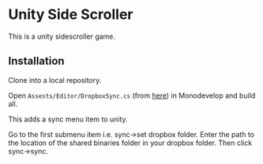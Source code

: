 Unity Side Scroller
===================

This is a unity sidescroller game.

Installation
------------

Clone into a local repository.

Open `Assests/Editor/DropboxSync.cs` (from [here](http://blog.svblm.com/blog/2013/11/25/unity-collaboration-with-git-and-dropbox/)) in Monodevelop and build all.

This adds a sync menu item to unity.

Go to the first submenu item i.e. sync->set dropbox folder. Enter the path to the location of the shared binaries folder in your dropbox folder. Then click sync->sync.


